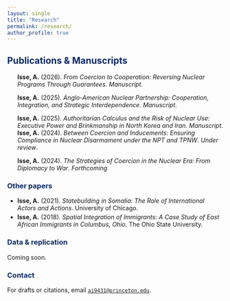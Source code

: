```yaml
---
layout: single
title: "Research"
permalink: /research/
author_profile: true
---
```


<style>
  .navy{color:#0A2A66;}
  ul.tight li{margin-bottom:.25rem;}
</style>

## <span class="navy">Publications & Manuscripts</span>

<ul class="tight">

  <strong>Isse, A.</strong> (2026). <em>From Coercion to Cooperation: Reversing Nuclear Programs Through Guarantees</em>. <em>Manuscript</em>.</li>

<strong>Isse, A.</strong> (2025). <em>Anglo-American Nuclear Partnership: Cooperation, Integration, and Strategic Interdependence</em>. <em>Manuscript</em>.</li>

  <strong>Isse, A.</strong> (2025). <em>Authoritarian Calculus and the Risk of Nuclear Use: Executive Power and Brinkmanship in North Korea and Iran</em>. <em>Manuscript</em>.</li>
  <strong>Isse, A.</strong> (2024). <em>Between Coercion and Inducements: Ensuring Compliance in Nuclear Disarmament under the NPT and TPNW</em>. <em>Under review</em>.</li>

  <strong>Isse, A.</strong> (2024). <em>The Strategies of Coercion in the Nuclear Era: From Diplomacy to War</em>. <em>Forthcoming</em></li>

</ul>

### <span class="navy">Other papers</span>

<ul class="tight">
  <li><strong>Isse, A.</strong> (2021). <em>Statebuilding in Somalia: The Role of International Actors and Actions</em>. University of Chicago.</li>

  <li><strong>Isse, A.</strong> (2018). <em>Spatial Integration of Immigrants: A Case Study of East African Immigrants in Columbus, Ohio</em>. The Ohio State University.</li>
</ul>

### <span class="navy">Data & replication</span>
Coming soon.

### <span class="navy">Contact</span>
For drafts or citations, email <code>ai9431@princeton.edu</code>.
